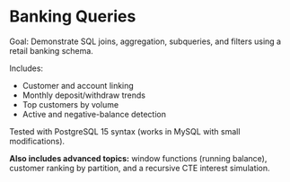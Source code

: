 # Banking Queries

Goal: Demonstrate SQL joins, aggregation, subqueries, and filters using a retail banking schema.

Includes:
- Customer and account linking
- Monthly deposit/withdraw trends
- Top customers by volume
- Active and negative-balance detection

Tested with PostgreSQL 15 syntax (works in MySQL with small modifications).

**Also includes advanced topics:** window functions (running balance), customer ranking by partition, and a recursive CTE interest simulation.
